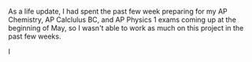 As a life update, I had spent the past few week preparing for my AP Chemistry, AP Calclulus BC, and AP Physics 1 exams coming up at the beginning of May, so I wasn't able to work as much on this project in the past few weeks. 

I 
